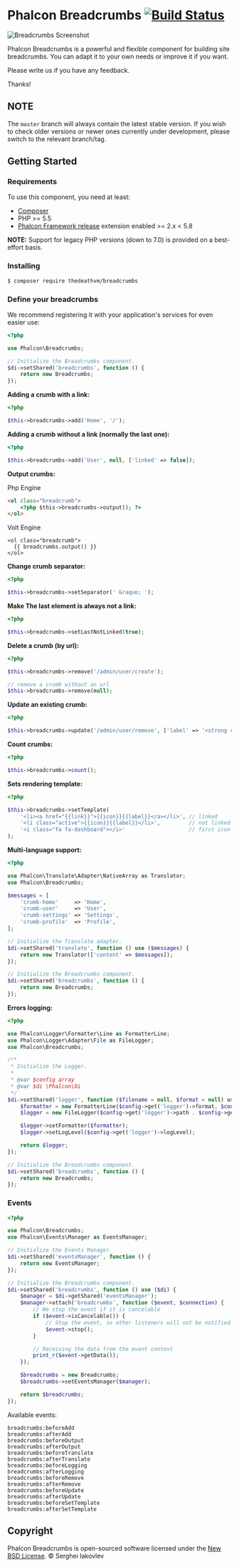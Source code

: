 # Phalcon Breadcrumbs [![Build Status][:travis-badge:]][:travis-url:]

![Breadcrumbs Screenshot][:screenshot:]

Phalcon Breadcrumbs is a powerful and flexible component for building site breadcrumbs.
You can adapt it to your own needs or improve it if you want.

Please write us if you have any feedback.

Thanks!

## NOTE

The `master` branch will always contain the latest stable version. If you wish
to check older versions or newer ones currently under development, please
switch to the relevant branch/tag.

## Getting Started

### Requirements

To use this component, you need at least:

* [Composer][:composer:]
* PHP >= 5.5
* [Phalcon Framework release][:phalcon:] extension enabled >= 2.x < 5.8

**NOTE:** Support for legacy PHP versions (down to 7.0) is provided on a best-effort basis.

### Installing

```sh
$ composer require thedeathvm/breadcrumbs
```

### Define your breadcrumbs

We recommend registering it with your application's services for even easier use:

```php
<?php

use Phalcon\Breadcrumbs;

// Initialize the Breadcrumbs component.
$di->setShared('breadcrumbs', function () {
    return new Breadcrumbs;
});
```

**Adding a crumb with a link:**

```php
<?php

$this->breadcrumbs->add('Home', '/');
```

**Adding a crumb without a link (normally the last one):**

```php
<?php

$this->breadcrumbs->add('User', null, ['linked' => false]);
```

**Output crumbs:**

Php Engine
```html
<ol class="breadcrumb">
    <?php $this->breadcrumbs->output(); ?>
</ol>
```

Volt Engine
```volt
<ol class="breadcrumb">
  {{ breadcrumbs.output() }}
</ol>
```

**Change crumb separator:**

```php
<?php

$this->breadcrumbs->setSeparator(' &raquo; ');
```

**Make The last element is always not a link:**

```php
<?php

$this->breadcrumbs->setLastNotLinked(true);
```

**Delete a crumb (by url):**

```php
<?php

$this->breadcrumbs->remove('/admin/user/create');

// remove a crumb without an url
$this->breadcrumbs->remove(null);
```

**Update an existing crumb:**

```php
<?php

$this->breadcrumbs->update('/admin/user/remove', ['label' => '<strong class="red">Remove</strong>']);
```

**Count crumbs:**
```php
<?php

$this->breadcrumbs->count();
```

**Sets rendering template:**

```php
<?php

$this->breadcrumbs->setTemplate(
    '<li><a href="{{link}}">{{icon}}{{label}}</a></li>', // linked
    '<li class="active">{{icon}}{{label}}</li>',         // not linked
    '<i class="fa fa-dashboard"></i>'                    // first icon
);
```

**Multi-language support:**

```php
<?php

use Phalcon\Translate\Adapter\NativeArray as Translator;
use Phalcon\Breadcrumbs;

$messages = [
    'crumb-home'     => 'Home',
    'crumb-user'     => 'User',
    'crumb-settings' => 'Settings',
    'crumb-profile'  => 'Profile',
];

// Initialize the Translate adapter.
$di->setShared('translate', function () use ($messages) {
    return new Translator(['content' => $messages]);
});

// Initialize the Breadcrumbs component.
$di->setShared('breadcrumbs', function () {
    return new Breadcrumbs;
});
```

**Errors logging:**

```php
<?php

use Phalcon\Logger\Formatter\Line as FormatterLine;
use Phalcon\Logger\Adapter\File as FileLogger;
use Phalcon\Breadcrumbs;

/**
 * Initialize the Logger.
 *
 * @var $config array
 * @var $di \Phalcon\Di
 */
$di->setShared('logger', function ($filename = null, $format = null) use ($config) {
    $formatter = new FormatterLine($config->get('logger')->format, $config->get('logger')->date);
    $logger = new FileLogger($config->get('logger')->path . $config->get('logger')->filename);

    $logger->setFormatter($formatter);
    $logger->setLogLevel($config->get('logger')->logLevel);

    return $logger;
});

// Initialize the Breadcrumbs component.
$di->setShared('breadcrumbs', function () {
    return new Breadcrumbs;
});
```

### Events

```php
<?php

use Phalcon\Breadcrumbs;
use Phalcon\Events\Manager as EventsManager;

// Initialize the Events Manager.
$di->setShared('eventsManager', function () {
    return new EventsManager;
});

// Initialize the Breadcrumbs component.
$di->setShared('breadcrumbs', function () use ($di) {
    $manager = $di->getShared('eventsManager');
    $manager->attach('breadcrumbs', function ($event, $connection) {
        // We stop the event if it is cancelable
        if ($event->isCancelable()) {
            // Stop the event, so other listeners will not be notified about this
            $event->stop();
        }

        // Receiving the data from the event context
        print_r($event->getData());
    });

    $breadcrumbs = new Breadcrumbs;
    $breadcrumbs->setEventsManager($manager);

    return $breadcrumbs;
});
```

Available events:

```
breadcrumbs:beforeAdd
breadcrumbs:afterAdd
breadcrumbs:beforeOutput
breadcrumbs:afterOutput
breadcrumbs:beforeTranslate
breadcrumbs:afterTranslate
breadcrumbs:beforeLogging
breadcrumbs:afterLogging
breadcrumbs:beforeRemove
breadcrumbs:afterRemove
breadcrumbs:beforeUpdate
breadcrumbs:afterUpdate
breadcrumbs:beforeSetTemplate
breadcrumbs:afterSetTemplate
```

## Copyright

Phalcon Breadcrumbs is open-sourced software licensed under the [New BSD License][:license:].
© Serghei Iakovlev

[:composer:]: https://getcomposer.org/
[:phalcon:]: https://github.com/phalcon/cphalcon/releases
[:license:]: https://github.com/phalcon/breadcrumbs/blob/master/LICENSE.txt
[:screenshot:]: https://github.com/sergeyklay/breadcrumbs/blob/master/docs/breadcrumbs.png
[:travis-url:]: https://travis-ci.com/sergeyklay/breadcrumbs
[:travis-badge:]: https://travis-ci.com/sergeyklay/breadcrumbs.svg?branch=master
